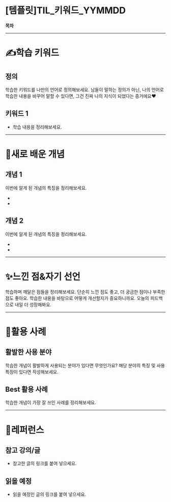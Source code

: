 # [템플릿]TIL\_키워드\_YYMMDD

**목차**

---

# ✍학습 키워드

## 정의

학습한 키워드를 나만의 언어로 정의해보세요.
남들이 말하는 정의가 아닌,
나의 언어로 학습한 내용을 바꾸어 말할 수 있다면,
그건 진짜 나의 지식이 되었다는 증거에요❤

## 키워드 1

- 학습 내용을 정리해보세요.

---

# 📝새로 배운 개념

## 개념 1

이번에 알게 된 개념의 특징을 정리해보세요.

-
-

## 개념 2

이번에 알게 된 개념의 특징을 정리해보세요.

-
-

---

# ✨느낀 점&자기 선언

학습하며 깨달은 점들을 정리해보세요. 단순히 느낀 점도 좋고, 더 궁금한 점이나 부족한 점도 좋아요. 학습한 내용을 바탕으로 어떻게 개선할지가 중요하니까요. 오늘의 피드백으로 내일 더 성장해봐요.

---

# 🦋활용 사례

## 활발한 사용 분야

학습한 개념이 활발하게 사용되는 분야가 있다면 무엇인가요? 해당 분야의 특징 및 사용 특징이 있다면 작성해보세요.

## Best 활용 사례

학습한 개념이 가장 잘 쓰인 사례를 정리해보세요.

---

# 🔗레퍼런스

## 참고 강의/글

- 참고한 글의 링크를 붙여 넣으세요.

## 읽을 예정

- 읽을 예정인 글의 링크를 붙여 넣으세요.
